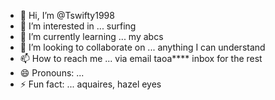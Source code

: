 - 👋 Hi, I’m @Tswifty1998
- 👀 I’m interested in ... surfing
- 🌱 I’m currently learning ... my abcs
- 💞️ I’m looking to collaborate on ... anything I can understand 
- 📫 How to reach me ... via email taoa**** inbox for the rest
- 😄 Pronouns: ...
- ⚡ Fun fact: ... aquaires, hazel eyes

<!---
Tswifty1998/Tswifty1998 is a ✨ special ✨ repository because its `README.md` (this file) appears on your GitHub profile.
You can click the Preview link to take a look at your changes.
--->
